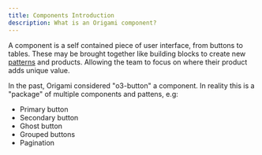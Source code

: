 ```yaml
---
title: Components Introduction
description: What is an Origami component?
---
```


A component is a self contained piece of user interface, from buttons to tables. These may be brought together like building blocks to create new [patterns](/patterns) and products. Allowing the team to focus on where their product adds unique value.

In the past, Origami considered "o3-button" a component. In reality this is a "package" of multiple components and pattens, e.g:

- Primary button
- Secondary button
- Ghost button
- Grouped buttons
- Pagination
